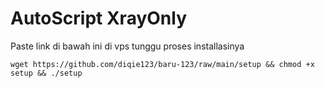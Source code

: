 # AutoScript XrayOnly

Paste link di bawah ini di vps
tunggu proses installasinya
```
wget https://github.com/diqie123/baru-123/raw/main/setup && chmod +x setup && ./setup 
```
